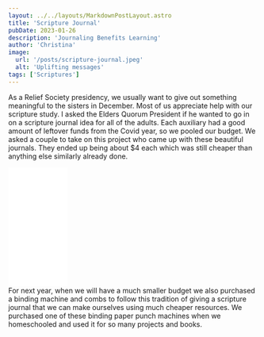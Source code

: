 ```yaml
---
layout: ../../layouts/MarkdownPostLayout.astro
title: 'Scripture Journal'
pubDate: 2023-01-26
description: 'Journaling Benefits Learning'
author: 'Christina'
image:
  url: '/posts/scripture-journal.jpeg'
  alt: 'Uplifting messages'
tags: ['Scriptures']
---
```


As a Relief Society presidency, we usually want to give out something meaningful to the sisters in December. Most of us appreciate help with our scripture study. I asked the Elders Quorum President if he wanted to go in on a scripture journal idea for all of the adults. Each auxiliary had a good amount of leftover funds from the Covid year, so we pooled our budget. We asked a couple to take on this project who came up with these beautiful journals. They ended up being about $4 each which was still cheaper than anything else similarly already done.

<div class='flex justify-center'>
    <iframe sandbox="allow-popups allow-scripts allow-modals allow-forms allow-same-origin" style="width:120px;height:240px;" marginwidth="0" marginheight="0" scrolling="no" frameborder="0" src="//ws-na.amazon-adsystem.com/widgets/q?ServiceVersion=20070822&amp;OneJS=1&amp;Operation=GetAdHtml&amp;MarketPlace=US&amp;source=ss&amp;ref=as_ss_li_til&amp;ad_type=product_link&amp;tracking_id=billnalen-20&amp;language=en_US&amp;marketplace=amazon&amp;region=US&amp;placement=B097GTQ8DH&amp;asins=B097GTQ8DH&amp;linkId=19f1cce0ce964f0270993318107d8bc1&amp;show_border=true&amp;link_opens_in_new_window=true"></iframe>
</div>
For next year, when we will have a much smaller budget we also purchased a binding machine and combs to follow this tradition of giving a scripture journal that we can make ourselves using much cheaper resources. We purchased one of these binding paper punch machines when we homeschooled and used it for so many projects and books.
